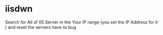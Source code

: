 # iisdwn
Search for All of IIS Server in the Your IP range (you set the IP Address for it ) and reset the servers have iis bug 
